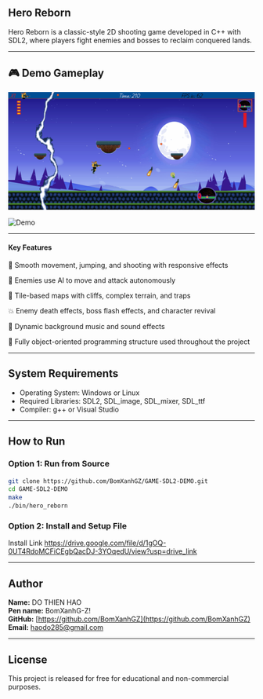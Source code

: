 ## Hero Reborn

Hero Reborn is a classic-style 2D shooting game developed in C++ with SDL2, 
where players fight enemies and bosses to reclaim conquered lands.


---
## 🎮 Demo Gameplay

![Demo](./HeroRebornGIF1.gif)

![Demo](./HeroRebornGIF2.gif)


---
#### Key Features

🧍 Smooth movement, jumping, and shooting with responsive effects

🤖 Enemies use AI to move and attack autonomously

🌋 Tile-based maps with cliffs, complex terrain, and traps

💥 Enemy death effects, boss flash effects, and character revival

🎵 Dynamic background music and sound effects

🧠 Fully object-oriented programming structure used throughout the project


---
## System Requirements

- Operating System: Windows or Linux  
- Required Libraries: SDL2, SDL_image, SDL_mixer, SDL_ttf
- Compiler: g++ or Visual Studio


---
## How to Run

### Option 1: Run from Source

```bash
git clone https://github.com/BomXanhGZ/GAME-SDL2-DEMO.git
cd GAME-SDL2-DEMO
make
./bin/hero_reborn 
```

### Option 2: Install and Setup File
Install Link https://drive.google.com/file/d/1gOQ-0UT4RdoMCFiCEgbQacDJ-3YOqedU/view?usp=drive_link


---
## Author

**Name:** DO THIEN HAO  
**Pen name:** BomXanhG-Z!  
**GitHub:** [https://github.com/BomXanhGZ](https://github.com/BomXanhGZ)  
**Email:** haodo285@gmail.com


---
## License

This project is released for free for educational and non-commercial purposes.
